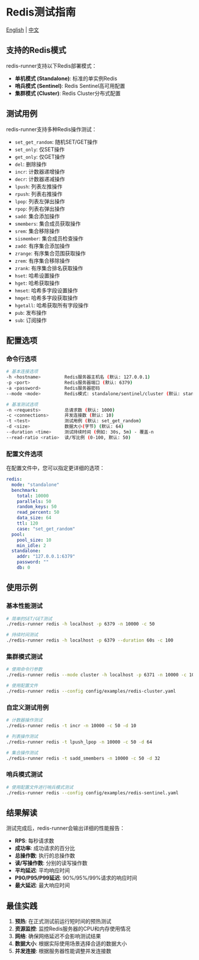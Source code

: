 # Redis测试指南

[English](../en/user-guide/redis.md) | [中文](redis.md)

## 支持的Redis模式

redis-runner支持以下Redis部署模式：

- **单机模式 (Standalone)**: 标准的单实例Redis
- **哨兵模式 (Sentinel)**: Redis Sentinel高可用配置
- **集群模式 (Cluster)**: Redis Cluster分布式配置

## 测试用例

redis-runner支持多种Redis操作测试：

- `set_get_random`: 随机SET/GET操作
- `set_only`: 仅SET操作
- `get_only`: 仅GET操作
- `del`: 删除操作
- `incr`: 计数器递增操作
- `decr`: 计数器递减操作
- `lpush`: 列表左推操作
- `rpush`: 列表右推操作
- `lpop`: 列表左弹出操作
- `rpop`: 列表右弹出操作
- `sadd`: 集合添加操作
- `smembers`: 集合成员获取操作
- `srem`: 集合移除操作
- `sismember`: 集合成员检查操作
- `zadd`: 有序集合添加操作
- `zrange`: 有序集合范围获取操作
- `zrem`: 有序集合移除操作
- `zrank`: 有序集合排名获取操作
- `hset`: 哈希设置操作
- `hget`: 哈希获取操作
- `hmset`: 哈希多字段设置操作
- `hmget`: 哈希多字段获取操作
- `hgetall`: 哈希获取所有字段操作
- `pub`: 发布操作
- `sub`: 订阅操作

## 配置选项

### 命令行选项

```bash
# 基本连接选项
-h <hostname>         Redis服务器主机名 (默认: 127.0.0.1)
-p <port>             Redis服务器端口 (默认: 6379)
-a <password>         Redis服务器密码
--mode <mode>         Redis模式: standalone/sentinel/cluster (默认: standalone)

# 基准测试选项
-n <requests>         总请求数 (默认: 1000)
-c <connections>      并发连接数 (默认: 10)
-t <test>             测试用例 (默认: set_get_random)
-d <size>             数据大小(字节) (默认: 64)
--duration <time>     测试持续时间 (例如: 30s, 5m) - 覆盖-n
--read-ratio <ratio>  读/写比例 (0-100, 默认: 50)
```

### 配置文件选项

在配置文件中，您可以指定更详细的选项：

```yaml
redis:
  mode: "standalone"
  benchmark:
    total: 10000
    parallels: 50
    random_keys: 50
    read_percent: 50
    data_size: 64
    ttl: 120
    case: "set_get_random"
  pool:
    pool_size: 10
    min_idle: 2
  standalone:
    addr: "127.0.0.1:6379"
    password: ""
    db: 0
```

## 使用示例

### 基本性能测试

```bash
# 简单的SET/GET测试
./redis-runner redis -h localhost -p 6379 -n 10000 -c 50

# 持续时间测试
./redis-runner redis -h localhost -p 6379 --duration 60s -c 100
```

### 集群模式测试

```bash
# 使用命令行参数
./redis-runner redis --mode cluster -h localhost -p 6371 -n 10000 -c 10

# 使用配置文件
./redis-runner redis --config config/examples/redis-cluster.yaml
```

### 自定义测试用例

```bash
# 计数器操作测试
./redis-runner redis -t incr -n 10000 -c 50 -d 10

# 列表操作测试
./redis-runner redis -t lpush_lpop -n 10000 -c 50 -d 64

# 集合操作测试
./redis-runner redis -t sadd_smembers -n 10000 -c 50 -d 32
```

### 哨兵模式测试

```bash
# 使用配置文件进行哨兵模式测试
./redis-runner redis --config config/examples/redis-sentinel.yaml
```

## 结果解读

测试完成后，redis-runner会输出详细的性能报告：

- **RPS**: 每秒请求数
- **成功率**: 成功请求的百分比
- **总操作数**: 执行的总操作数
- **读/写操作数**: 分别的读写操作数
- **平均延迟**: 平均响应时间
- **P90/P95/P99延迟**: 90%/95%/99%请求的响应时间
- **最大延迟**: 最大响应时间

## 最佳实践

1. **预热**: 在正式测试前运行短时间的预热测试
2. **资源监控**: 监控Redis服务器的CPU和内存使用情况
3. **网络**: 确保网络延迟不会影响测试结果
4. **数据大小**: 根据实际使用场景选择合适的数据大小
5. **并发连接**: 根据服务器性能调整并发连接数